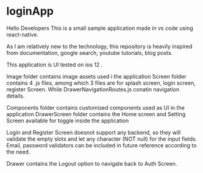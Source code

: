 # loginApp

Hello Developers
This is a small sample application made in vs code using react-native.

As I am relatively new to the technology, this repository is heavily inspired from documentation, google search, youtube tutorials, blog posts.

This application is UI tested on ios 12 .

Image folder contains image assets used i the application
Screen folder contains 4 .js files, among which 3 files are for splash screen, login screen, register Screen. While DrawerNavigationRoutes.js conatin navigation details.

Components folder contains customised components used as UI in the application
DrawerScreen folder contains the Home screen and Setting Screen available for toggle inside the application


Login and Register Screen doesnot support any backend, so they will validate the empty slots and let any character (NOT null) for the input fields.
Email, password validators can be included in future reference according to the need.


Drawer contains the Logout option to navigate back to Auth Screen.
